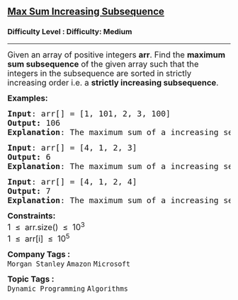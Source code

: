 <h2><a href="https://www.geeksforgeeks.org/problems/maximum-sum-increasing-subsequence4749/1?page=3&category=Dynamic%20Programming&company=Amazon,Microsoft,Flipkart,Adobe,Google,Samsung&sortBy=difficulty">Max Sum Increasing Subsequence</a></h2><h3>Difficulty Level : Difficulty: Medium</h3><hr><div class="problems_problem_content__Xm_eO"><p><span style="font-size: 18px;">Given an array of positive integers <strong>arr</strong>. Find the <strong>maximum sum subsequence</strong> of the given array such that the integers in the subsequence are sorted in strictly increasing order i.e. a <strong>strictly increasing subsequence</strong>.&nbsp;</span></p>
<p><span style="font-size: 18px;"><strong>Examples:</strong></span></p>
<pre><span style="font-size: 18px;"><strong>Input</strong>: arr[] = [1, 101, 2, 3, 100]
<strong>Output:</strong> 106
<strong>Explanation</strong>: The maximum sum of a increasing sequence is obtained from [1, 2, 3, 100].</span></pre>
<pre><span style="font-size: 18px;"><strong>Input</strong>: arr[] = [4, 1, 2, 3]
<strong>Output:</strong> 6
<strong>Explanation</strong>: The maximum sum of a increasing sequence is obtained from {1, 2, 3}.<br></span></pre>
<pre><span style="font-size: 18px;"><strong>Input</strong>: arr[] = [4, 1, 2, 4]
<strong>Output:</strong> 7
<strong>Explanation</strong>: The maximum sum of a increasing sequence is obtained from {1, 2, 4}.</span></pre>
<p><span style="font-size: 18px;"><strong>Constraints:</strong><br>1 &nbsp;≤ &nbsp;arr.size() &nbsp;≤ &nbsp;10<sup>3</sup></span><br><span style="font-size: 18px;">1 &nbsp;≤ &nbsp;arr[i] &nbsp;≤ &nbsp;10<sup>5</sup></span></p></div><p><span style=font-size:18px><strong>Company Tags : </strong><br><code>Morgan Stanley</code>&nbsp;<code>Amazon</code>&nbsp;<code>Microsoft</code>&nbsp;<br><p><span style=font-size:18px><strong>Topic Tags : </strong><br><code>Dynamic Programming</code>&nbsp;<code>Algorithms</code>&nbsp;